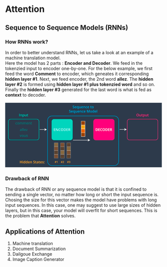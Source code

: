# Attention

## Sequence to Sequence Models (RNNs) 

### How RNNs work?

In order to better understand RNNs, let us take a look at an example of a machine translation model.<br> Here the model has 2 parts : **Encoder and Decoder**. We feed in the tokenzied input to encoder one-by-one. For the below example, we first feed the word **Comment** to encoder, which geneates it corresponding **hidden layer #1**. Next, we feed encoder, the 2nd word **allez**. The **hidden layer #2** is formed using **hidden layer #1 plus tokenzied word** and so on. Finally the **hidden layer #3** generated for the last word is what is fed as **context** to decoder.<br><br>
<img src="./images/sequence_to_sequence.png"></img>

### Drawback of RNN

The drawback of RNN or any sequence model is that it is confined to sending a single vector, no matter how long or short the input sequence is. Chosing the size for this vector makes the model have problems with long input sequences. In this case, one may suggest to use large sizes of hidden layers, but in this case, your model will overfit for short sequences. This is the problem that **Attention** solves.


## Applications of Attention

1. Machine translation
2. Document Summarization
3. Dailgoue Exchange
4. Image Caption Generator

